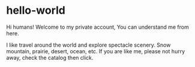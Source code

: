 # hello-world
Hi humans!
Welcome to my private account,
You can understand me from here.

I like travel around the world
and explore spectacle scenery.
Snow mountain,
prairie,
desert,
ocean,
etc.
If you are like me,
please not hurry away,
check the catalog then click.
